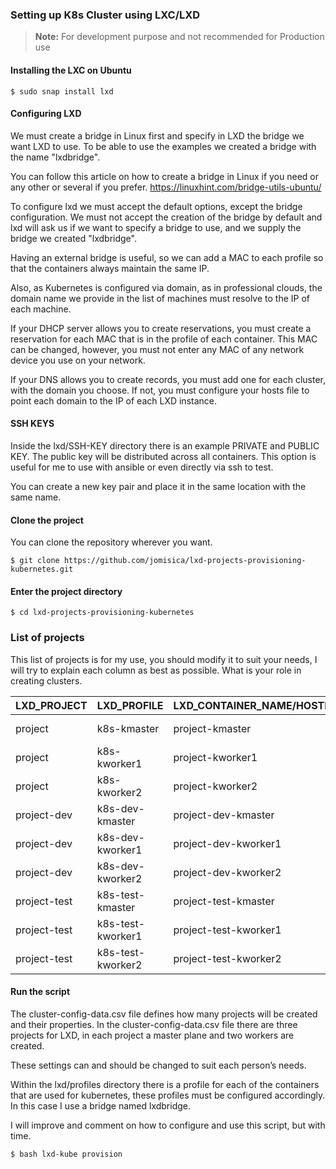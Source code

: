 ### Setting up K8s Cluster using LXC/LXD 
> **Note:** For development purpose and not recommended for Production use

#### Installing the LXC on Ubuntu 
```
$ sudo snap install lxd
```

#### Configuring LXD
We must create a bridge in Linux first and specify in LXD the bridge we want LXD to use. To be able to use the examples we created a bridge with the name "lxdbridge".


You can follow this article on how to create a bridge in Linux if you need or any other or several if you prefer.
https://linuxhint.com/bridge-utils-ubuntu/


To configure lxd we must accept the default options, except the bridge configuration. We must not accept the creation of the bridge by default and lxd will ask us if we want to specify a bridge to use, and we supply the bridge we created "lxdbridge".

Having an external bridge is useful, so we can add a MAC to each profile so that the containers always maintain the same IP.

Also, as Kubernetes is configured via domain, as in professional clouds, the domain name we provide in the list of machines must resolve to the IP of each machine.


If your DHCP server allows you to create reservations, you must create a reservation for each MAC that is in the profile of each container. This MAC can be changed, however, you must not enter any MAC of any network device you use on your network.

If your DNS allows you to create records, you must add one for each cluster, with the domain you choose. If not, you must configure your hosts file to point each domain to the IP of each LXD instance.

#### SSH KEYS
Inside the lxd/SSH-KEY directory there is an example PRIVATE and PUBLIC KEY. The public key will be distributed across all containers. This option is useful for me to use with ansible or even directly via ssh to test.

You can create a new key pair and place it in the same location with the same name.

#### Clone the project
You can clone the repository wherever you want.
```
$ git clone https://github.com/jomisica/lxd-projects-provisioning-kubernetes.git
```

#### Enter the project directory
```
$ cd lxd-projects-provisioning-kubernetes
```

### List of projects
This list of projects is for my use, you should modify it to suit your needs, I will try to explain each column as best as possible. What is your role in creating clusters.

| LXD_PROJECT    | LXD_PROFILE     | LXD_CONTAINER_NAME/HOSTNAME | LXC_CONTAINER_IMAGE | K8S_TYPE | K8S_API_ENDPOINT            | K8S_CLUSTER_NAME | K8S_POD_SUBNET | K8S_VERSION |
| --------------- | --------------- | ---------------------------- | ------------------- | -------- | ---------------------------- | ---------------- | -------------- | ----------- |
| project         | k8s-kmaster     | project-kmaster              | ubuntu:22.04        | master   | project-kmaster.ncdc.pt     | project          | 10.10.0.0/16  | 1.28.2      |
| project         | k8s-kworker1    | project-kworker1             | ubuntu:22.04        | worker   |                            |                  |              | 1.28.2      |
| project         | k8s-kworker2    | project-kworker2             | ubuntu:22.04        | worker   |                            |                  |              | 1.28.2      |
| project-dev     | k8s-dev-kmaster | project-dev-kmaster          | ubuntu:22.04        | master   | project-dev-kmaster.ncdc.pt | project-dev      | 10.11.0.0/16  | 1.28.2      |
| project-dev     | k8s-dev-kworker1| project-dev-kworker1         | ubuntu:22.04        | worker   |                            |                  |              | 1.28.2      |
| project-dev     | k8s-dev-kworker2| project-dev-kworker2         | ubuntu:22.04        | worker   |                            |                  |              | 1.28.2      |
| project-test    | k8s-test-kmaster| project-test-kmaster         | ubuntu:22.04        | master   | project-test-kmaster.ncdc.pt| project-test     | 10.12.0.0/16  | 1.28.2      |
| project-test    | k8s-test-kworker1| project-test-kworker1       | ubuntu:22.04        | worker   |                            |                  |              | 1.28.2      |
| project-test    | k8s-test-kworker2| project-test-kworker2       | ubuntu:22.04        | worker   |                            |                  |              | 1.28.2      |


#### Run the script
The cluster-config-data.csv file defines how many projects will be created and their properties. In the cluster-config-data.csv file there are three projects for LXD, in each project a master plane and two workers are created.

These settings can and should be changed to suit each person’s needs.

Within the lxd/profiles directory there is a profile for each of the containers that are used for kubernetes, these profiles must be configured accordingly. In this case I use a bridge named lxdbridge.

I will improve and comment on how to configure and use this script, but with time.
```
$ bash lxd-kube provision
```